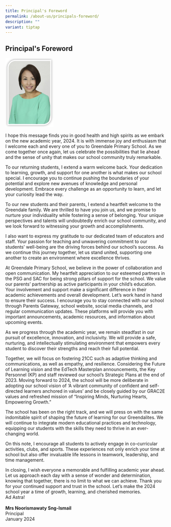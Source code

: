 ```yaml
---
title: Principal's Foreword
permalink: /about-us/principals-foreword/
description: ""
variant: tiptap
---
```

<h2><strong>Principal's Foreword</strong></h2><p></p><div class="isomer-image-wrapper"><img style="width: 30%;" height="auto" width="100%" alt="" src="/images/About Us/Principal.jpg"></div><p>I hope this message finds you in good health and high spirits as we embark on the new academic year, 2024. It is with immense joy and enthusiasm that I welcome each and every one of you to Greendale Primary School. As we come together once again, let us celebrate the possibilities that lie ahead and the sense of unity that makes our school community truly remarkable.</p><p>To our returning students, I extend a warm welcome back. Your dedication to learning, growth, and support for one another is what makes our school special. I encourage you to continue pushing the boundaries of your potential and explore new avenues of knowledge and personal development. Embrace every challenge as an opportunity to learn, and let your curiosity lead the way.</p><p>To our new students and their parents, I extend a heartfelt welcome to the Greendale family. We are thrilled to have you join us, and we promise to nurture your individuality while fostering a sense of belonging. Your unique perspectives and talents will undoubtedly enrich our school community, and we look forward to witnessing your growth and accomplishments.</p><p>I also want to express my gratitude to our dedicated team of educators and staff. Your passion for teaching and unwavering commitment to our students’ well-being are the driving forces behind our school’s success. As we continue this journey together, let us stand united, supporting one another to create an environment where excellence thrives.</p><p>At Greendale Primary School, we believe in the power of collaboration and open communication. My heartfelt appreciation to our esteemed partners in the PSG and SAC for being strong pillars of support for the school. We value our parents’ partnership as active participants in your child’s education. Your involvement and support make a significant difference in their academic achievements and overall development. Let’s work hand in hand to ensure their success. I encourage you to stay connected with our school through Parents Gateway, school website, social media channels, and regular communication updates. These platforms will provide you with important announcements, academic resources, and information about upcoming events.</p><p>As we progress through the academic year, we remain steadfast in our pursuit of excellence, innovation, and inclusivity. We will provide a safe, nurturing, and intellectually stimulating environment that empowers every student to discover their strengths and reach their full potential.</p><p>Together, we will focus on fostering 21CC such as adaptive thinking and communications, as well as empathy, and resilience. Considering the Future of Learning vision and the EdTech Masterplan announcements, the Key Personnel (KP) and staff reviewed our school’s Strategic Plans at the end of 2023. Moving forward to 2024, the school will be more deliberate in adopting our school vision of ‘A vibrant community of confident and self-directed learners anchored in values’ and be closely guided by our GRAC2E values and refreshed mission of “Inspiring Minds, Nurturing Hearts, Empowering Growth.”</p><p>The school has been on the right track, and we will press on with the same indomitable spirit of shaping the future of learning for our Greendalites. We will continue to integrate modern educational practices and technology, equipping our students with the skills they need to thrive in an ever-changing world.</p><p>On this note, I encourage all students to actively engage in co-curricular activities, clubs, and sports. These experiences not only enrich your time at school but also offer invaluable life lessons in teamwork, leadership, and time management.</p><p>In closing, I wish everyone a memorable and fulfilling academic year ahead. Let us approach each day with a sense of wonder and determination, knowing that together, there is no limit to what we can achieve. Thank you for your continued support and trust in the school. Let’s make the 2024 school year a time of growth, learning, and cherished memories.<br>Ad Astra!<br><br><strong>Mrs Noorismawaty Sng-Ismail</strong><br>Principal<br>January 2024</p>